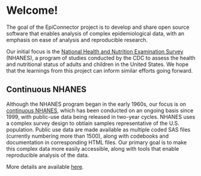# Welcome!

The goal of the EpiConnector project is to develop and share open source software that enables analysis of complex epidemiological data, with an emphasis on ease of analysis and reproducible research.

Our initial focus is the [National Health and Nutrition Examination Survey](https://www.cdc.gov/nchs/nhanes/) (NHANES), a program of studies conducted by the CDC to assess the health and nutritional status of adults and children in the United States. We hope that the learnings from this project can inform similar efforts going forward.

## Continuous NHANES

Although the NHANES program began in the early 1960s, our focus is on [continuous NHANES](https://wwwn.cdc.gov/nchs/nhanes/ContinuousNhanes/Default.aspx), which has been conducted on an ongoing basis since 1999, with public-use data being released in two-year cycles. NHANES uses a complex survey design to obtiain samples representative of the U.S. population. Public use data are made available as multiple coded SAS files (currently numbering more than 1500), along with codebooks and documentation in corresponding HTML files. Our primary goal is to make this complex data more easily accessible, along with tools that enable reproducible analysis of the data.

More details are available [here](./nhanes-docs/).



